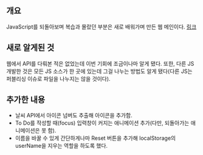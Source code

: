 ## 개요
 JavaScript를 되돌아보며 복습과 몰랐던 부분은 새로 배워가며 만든 웹 메인이다. [링크](https://qlife1146.github.io/jsproject/)
## 새로 알게된 것
 웹에서 API를 다뤄본 적은 없었는데 이번 기회에 조금이나마 알게 됐다. 또한, 다른 JS 개발한 것은 모든 JS 소스가 한 곳에 있는데 그걸 나누는 방법도 알게 됐다(다른 JS는 퍼블리싱 이슈로 파일을 나누지는 않을 것이다).
## 추가한 내용
 - 날씨 API에서 아이콘 넘버도 추출해 아이콘을 추가함.
 - To Do를 작성할 때(focus) 입력창이 커지는 애니메이션 추가(다만, 되돌아가는 애니메이션은 못 함).
 - 이름을 바꿀 수 있게 간단하게나마 Reset 버튼을 추가해 localStorage의 userName을 지우는 역할을 하도록 했다.
